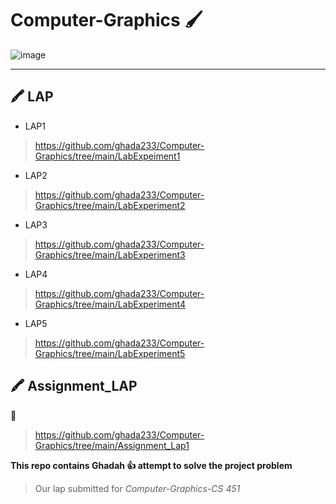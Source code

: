 # Computer-Graphics :paintbrush:



![image](https://user-images.githubusercontent.com/70041510/176472892-384ce35e-ff78-461e-b645-d041c0c0c307.png)




---------------------------------------------------------------------------------------------------------
##  :crayon: LAP
- LAP1 
 >https://github.com/ghada233/Computer-Graphics/tree/main/LabExpeiment1
- LAP2 
 >https://github.com/ghada233/Computer-Graphics/tree/main/LabExperiment2
- LAP3
 >https://github.com/ghada233/Computer-Graphics/tree/main/LabExperiment3
- LAP4
 >https://github.com/ghada233/Computer-Graphics/tree/main/LabExperiment4
- LAP5
 >https://github.com/ghada233/Computer-Graphics/tree/main/LabExperiment5
 
## :crayon:  Assignment_LAP 
:mushroom: 
> https://github.com/ghada233/Computer-Graphics/tree/main/Assignment_Lap1


**This repo contains   Ghadah   :+1:  attempt to solve the project problem**

> Our lap  submitted for _Computer-Graphics-CS 451_
